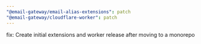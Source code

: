 ```yaml
---
"@email-gateway/email-alias-extensions": patch
"@email-gateway/cloudflare-worker": patch
---
```


fix: Create initial extensions and worker release after moving to a monorepo
